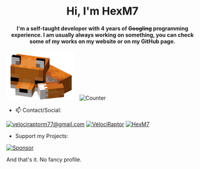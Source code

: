 <h1 align="center">Hi, I'm HexM7</h1>
<h4 align="center">I'm a self-taught developer with 4 years of <del>Googling</del> programming experience. I am usually always working on something, you can check some of my works on my website or on my GitHub page.</h4>

![My fox](/assets/v6zd7nt1kvf31.png)&nbsp;&nbsp;
![Counter](https://komarev.com/ghpvc/?username=hexm7&label=Profile%20views&color=0e75b6&style=flat)

- 📫 Contact/Social:

<a href="mailto:velociraptorm77@gmail.com">![velociraptorm77@gmail.com](https://img.shields.io/badge/Gmail-D14836?style=for-the-badge&logo=gmail&logoColor=white)</a>
<a href="https://discord.com/users/736304634603503626/">![VelociRaptor](https://img.shields.io/badge/Discord-7289DA?style=for-the-badge&logo=discord&logoColor=white
)</a>
<a href="https://hexm7.pages.dev">![HexM7](https://img.shields.io/badge/Portfolio-HexM7-blue)</a>

- Support my Projects:

<a href="https://lorrenburg.xyz/donate">![Sponsor](https://img.shields.io/badge/sponsor-30363D?style=for-the-badge&logo=GitHub-Sponsors&logoColor=#white)</a>

And that's it. No fancy profile.
